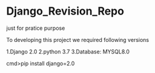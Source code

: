 # Django_Revision_Repo
just for pratice purpose

To developing this project we required following versions

1.Django 2.0
2.python 3.7
3.Database: MYSQL8.0

cmd>pip install django=2.0
